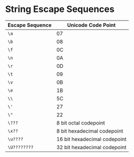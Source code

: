 # String Escape Sequences

| Escape Sequence | Unicode Code Point           |
|-----------------|------------------------------|
| `\a`            | 07                           |
| `\b`            | 08                           |
| `\f`            | 0C                           |
| `\n`            | 0A                           |
| `\r`            | 0D                           |
| `\t`            | 09                           |
| `\v`            | 0B                           |
| `\e`            | 1B                           |
| `\\`            | 5C                           |
| `\'`            | 27                           |
| `\"`            | 22                           |
| `\???`          | 8 bit octal codepoint        |
| `\x??`          | 8 bit hexadecimal codepoint  |
| `\u????`        | 16 bit hexadecimal codepoint |
| `\U????????`    | 32 bit hexadecimal codepoint |